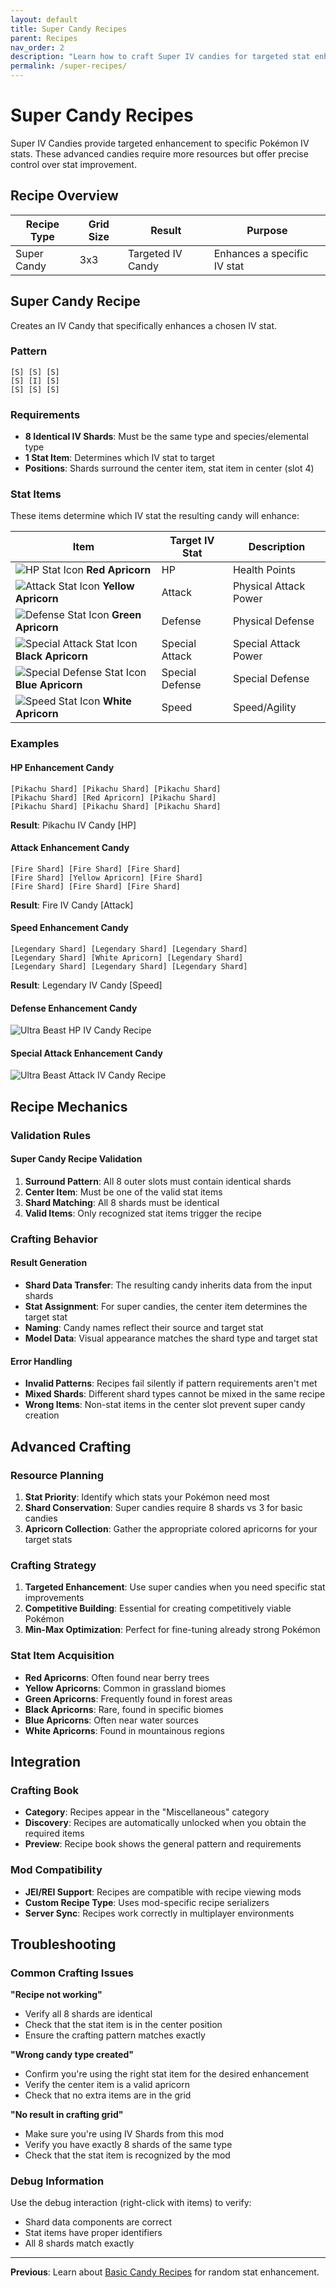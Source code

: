 ```yaml
---
layout: default
title: Super Candy Recipes
parent: Recipes
nav_order: 2
description: "Learn how to craft Super IV candies for targeted stat enhancement"
permalink: /super-recipes/
---
```


# Super Candy Recipes

Super IV Candies provide targeted enhancement to specific Pokémon IV stats. These advanced candies require more resources but offer precise control over stat improvement.

## Recipe Overview

| Recipe Type | Grid Size | Result | Purpose |
|-------------|-----------|--------|---------|
| Super Candy | 3x3 | Targeted IV Candy | Enhances a specific IV stat |

## Super Candy Recipe

Creates an IV Candy that specifically enhances a chosen IV stat.

### Pattern
```
[S] [S] [S]
[S] [I] [S]
[S] [S] [S]
```

### Requirements
- **8 Identical IV Shards**: Must be the same type and species/elemental type
- **1 Stat Item**: Determines which IV stat to target
- **Positions**: Shards surround the center item, stat item in center (slot 4)

### Stat Items

These items determine which IV stat the resulting candy will enhance:

| Item | Target IV Stat | Description |
|------|----------------|-------------|
| ![HP Stat Icon](../../assets/images/stats/stat_hp.png) **Red Apricorn** | HP | Health Points |
| ![Attack Stat Icon](../../assets/images/stats/stat_attack.png) **Yellow Apricorn** | Attack | Physical Attack Power |
| ![Defense Stat Icon](../../assets/images/stats/stat_defense.png) **Green Apricorn** | Defense | Physical Defense |
| ![Special Attack Stat Icon](../../assets/images/stats/stat_special_attack.png) **Black Apricorn** | Special Attack | Special Attack Power |
| ![Special Defense Stat Icon](../../assets/images/stats/stat_special_defense.png) **Blue Apricorn** | Special Defense | Special Defense |
| ![Speed Stat Icon](../../assets/images/stats/stat_speed.png) **White Apricorn** | Speed | Speed/Agility |

### Examples

#### HP Enhancement Candy
```
[Pikachu Shard] [Pikachu Shard] [Pikachu Shard]
[Pikachu Shard] [Red Apricorn] [Pikachu Shard]
[Pikachu Shard] [Pikachu Shard] [Pikachu Shard]
```
**Result**: Pikachu IV Candy [HP]

#### Attack Enhancement Candy
```
[Fire Shard] [Fire Shard] [Fire Shard]
[Fire Shard] [Yellow Apricorn] [Fire Shard]
[Fire Shard] [Fire Shard] [Fire Shard]
```
**Result**: Fire IV Candy [Attack]

#### Speed Enhancement Candy
```
[Legendary Shard] [Legendary Shard] [Legendary Shard]
[Legendary Shard] [White Apricorn] [Legendary Shard]
[Legendary Shard] [Legendary Shard] [Legendary Shard]
```
**Result**: Legendary IV Candy [Speed]

#### Defense Enhancement Candy
![Ultra Beast HP IV Candy Recipe](../../assets/images/recipes/recipe_hp_candy_ultrabeast.png)

#### Special Attack Enhancement Candy
![Ultra Beast Attack IV Candy Recipe](../../assets/images/recipes/recipe_atk_candy_ultrabeast.png)

## Recipe Mechanics

### Validation Rules

#### Super Candy Recipe Validation
1. **Surround Pattern**: All 8 outer slots must contain identical shards
2. **Center Item**: Must be one of the valid stat items
3. **Shard Matching**: All 8 shards must be identical
4. **Valid Items**: Only recognized stat items trigger the recipe

### Crafting Behavior

#### Result Generation
- **Shard Data Transfer**: The resulting candy inherits data from the input shards
- **Stat Assignment**: For super candies, the center item determines the target stat
- **Naming**: Candy names reflect their source and target stat
- **Model Data**: Visual appearance matches the shard type and target stat

#### Error Handling
- **Invalid Patterns**: Recipes fail silently if pattern requirements aren't met
- **Mixed Shards**: Different shard types cannot be mixed in the same recipe
- **Wrong Items**: Non-stat items in the center slot prevent super candy creation

## Advanced Crafting

### Resource Planning
1. **Stat Priority**: Identify which stats your Pokémon need most
2. **Shard Conservation**: Super candies require 8 shards vs 3 for basic candies
3. **Apricorn Collection**: Gather the appropriate colored apricorns for your target stats

### Crafting Strategy
1. **Targeted Enhancement**: Use super candies when you need specific stat improvements
2. **Competitive Building**: Essential for creating competitively viable Pokémon
3. **Min-Max Optimization**: Perfect for fine-tuning already strong Pokémon

### Stat Item Acquisition
- **Red Apricorns**: Often found near berry trees
- **Yellow Apricorns**: Common in grassland biomes
- **Green Apricorns**: Frequently found in forest areas
- **Black Apricorns**: Rare, found in specific biomes
- **Blue Apricorns**: Often near water sources
- **White Apricorns**: Found in mountainous regions

## Integration

### Crafting Book
- **Category**: Recipes appear in the "Miscellaneous" category
- **Discovery**: Recipes are automatically unlocked when you obtain the required items
- **Preview**: Recipe book shows the general pattern and requirements

### Mod Compatibility
- **JEI/REI Support**: Recipes are compatible with recipe viewing mods
- **Custom Recipe Type**: Uses mod-specific recipe serializers
- **Server Sync**: Recipes work correctly in multiplayer environments

## Troubleshooting

### Common Crafting Issues

**"Recipe not working"**
- Verify all 8 shards are identical
- Check that the stat item is in the center position
- Ensure the crafting pattern matches exactly

**"Wrong candy type created"**
- Confirm you're using the right stat item for the desired enhancement
- Verify the center item is a valid apricorn
- Check that no extra items are in the grid

**"No result in crafting grid"**
- Make sure you're using IV Shards from this mod
- Verify you have exactly 8 shards of the same type
- Check that the stat item is recognized by the mod

### Debug Information
Use the debug interaction (right-click with items) to verify:
- Shard data components are correct
- Stat items have proper identifiers
- All 8 shards match exactly

---

**Previous**: Learn about [Basic Candy Recipes](basic-recipes.md) for random stat enhancement.
